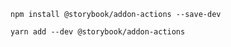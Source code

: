 ```shell renderer="common" language="js" packageManager="npm"
npm install @storybook/addon-actions --save-dev
```
```shell renderer="common" language="js" packageManager="yarn"
yarn add --dev @storybook/addon-actions
```
